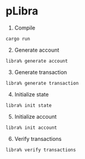 # pLibra

1. Compile
```
cargo run
```
2. Generate account
```
libra% generate account
```
3. Generate transaction
```
libra% generate transaction
```
4. Initialize state
```
libra% init state
```
5. Initialize account
```
libra% init account
```
6. Verify transactions
```
libra% verify transactions
```